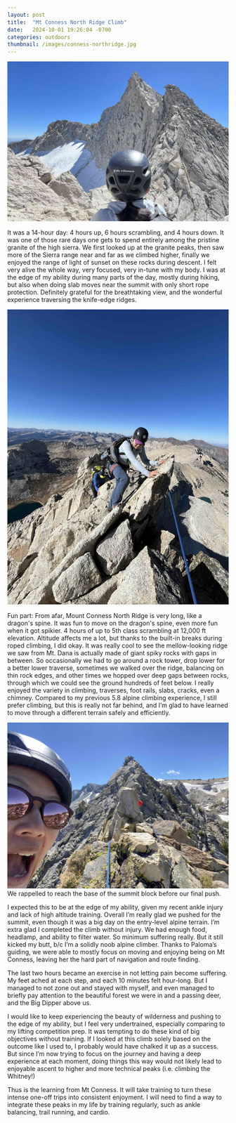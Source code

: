 ```yaml
---
layout: post
title:  "Mt Conness North Ridge Climb"
date:   2024-10-01 19:26:04 -0700
categories: outdoors
thumbnail: /images/conness-northridge.jpg
---
```

![Mt Conness North Ridge](/images/conness-northridge.jpg "This is the fun 4th class part.")

It was a 14-hour day: 4 hours up, 6 hours scrambling, and 4 hours down. It was one of those rare days one gets to spend entirely among the pristine granite of the high sierra. We first looked up at the granite peaks, then saw more of the Sierra range near and far as we climbed higher, finally we enjoyed the range of light of sunset on these rocks during descent. I felt very alive the whole way, very focused, very in-tune with my body. I was at the edge of my ability during many parts of the day, mostly during hiking, but also when doing slab moves near the summit with only short rope protection. Definitely grateful for the breathtaking view, and the wonderful experience traversing the knife-edge ridges.

![Mt Conness North Ridge Climbing](/images/conness-climbing.jpg "Ridge Traverse")

Fun part: From afar, Mount Conness North Ridge is very long, like a dragon's spine. It was fun to move on the dragon's spine, even more fun when it got spikier. 4 hours of up to 5th class scrambling at 12,000 ft elevation. Altitude affects me a lot, but thanks to the built-in breaks during roped climbing, I did okay. It was really cool to see the mellow-looking ridge we saw from Mt. Dana is actually made of giant spiky rocks with gaps in between. So occasionally we had to go around a rock tower, drop lower for a better lower traverse, sometimes we walked over the ridge, balancing on thin rock edges, and other times we hopped over deep gaps between rocks, through which we could see the ground hundreds of feet below. I really enjoyed the variety in climbing, traverses, foot rails, slabs, cracks, even a chimney. Compared to my previous 5.8 alpine climbing experience, I still prefer climbing, but this is really not far behind, and I’m glad to have learned to move through a different terrain safely and efficiently. 

![We rappelled to get to the base of the summit](/images/conness-rappel.jpg "We rappelled to get to the base of the summit.")
We rappelled to reach the base of the summit block before our final push.

I expected this to be at the edge of my ability, given my recent ankle injury and lack of high altitude training. Overall I’m really glad we pushed for the summit, even though it was a big day on the entry-level alpine terrain. I’m extra glad I completed the climb without injury. We had enough food, headlamp, and ability to filter water. So minimum suffering really. But it still kicked my butt, b/c I’m a solidly noob alpine climber. Thanks to Paloma’s guiding, we were able to mostly focus on moving and enjoying being on Mt Conness, leaving her the hard part of navigation and route finding.

The last two hours became an exercise in not letting pain become suffering. My feet ached at each step, and each 10 minutes felt hour-long. But I managed to not zone out and stayed with myself, and even managed to briefly pay attention to the beautiful forest we were in and a passing deer, and the Big Dipper above us.

I would like to keep experiencing the beauty of wilderness and pushing to the edge of my ability, but I feel very undertrained, especially comparing to my lifting competition prep. It was tempting to do these kind of big objectives without training. If I looked at this climb solely based on the outcome like I used to, I probably would have chalked it up as a success. But since I’m now trying to focus on the journey and having a deep experience at each moment, doing things this way would not likely lead to enjoyable ascent to higher and more technical peaks (i.e. climbing the Whitney!)

Thus is the learning from Mt Conness. It will take training to turn these intense one-off trips into consistent enjoyment. I will need to find a way to integrate these peaks in my life by training regularly, such as ankle balancing, trail running, and cardio. 